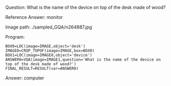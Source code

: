 Question: What is the name of the device on top of the desk made of wood?

Reference Answer: monitor

Image path: ./sampled_GQA/n264887.jpg

Program:

```
BOX0=LOC(image=IMAGE,object='desk')
IMAGE0=CROP_TOPOF(image=IMAGE,box=BOX0)
BOX1=LOC(image=IMAGE0,object='device')
ANSWER0=VQA(image=IMAGE1,question='What is the name of the device on top of the desk made of wood?')
FINAL_RESULT=RESULT(var=ANSWER0)
```
Answer: computer

